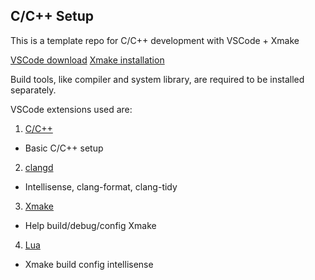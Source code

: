 ## C/C++ Setup

This is a template repo for C/C++ development with VSCode + Xmake

[VSCode download](https://code.visualstudio.com/download)
[Xmake installation](https://xmake.io/#/guide/installation)

Build tools, like compiler and system library, are required to be installed separately.

VSCode extensions used are:

1. [C/C++](https://marketplace.visualstudio.com/items?itemName=ms-vscode.cpptools)
  * Basic C/C++ setup
2. [clangd](https://marketplace.visualstudio.com/items?itemName=llvm-vs-code-extensions.vscode-clangd)
  * Intellisense, clang-format, clang-tidy
3. [Xmake](https://marketplace.visualstudio.com/items?itemName=tboox.xmake-vscode)
  * Help build/debug/config Xmake
4. [Lua](https://marketplace.visualstudio.com/items?itemName=sumneko.lua)
  * Xmake build config intellisense
